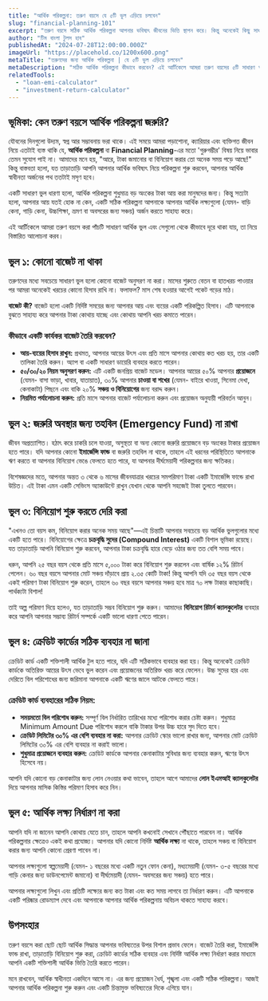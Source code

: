 ```yaml
---
title: "আর্থিক পরিকল্পনা: তরুণ বয়সে যে ৫টি ভুল এড়িয়ে চলবেন"
slug: "financial-planning-101"
excerpt: "তরুণ বয়সে সঠিক আর্থিক পরিকল্পনা আপনার ভবিষ্যৎ জীবনের ভিত্তি স্থাপন করে। কিন্তু অনেকেই কিছু সাধারণ ভুল করে বসেন যা তাদের আর্থিক স্বাধীনতা অর্জনে বাধা দেয়।"
author: "টিম বাংলা টুলস হাব"
publishedAt: "2024-07-28T12:00:00.000Z"
imageUrl: "https://placehold.co/1200x600.png"
metaTitle: "তরুণদের জন্য আর্থিক পরিকল্পনা | যে ৫টি ভুল এড়িয়ে চলবেন"
metaDescription: "সঠিক আর্থিক পরিকল্পনা কীভাবে করবেন? এই আর্টিকেলে আমরা তরুণ বয়সের ৫টি সাধারণ আর্থিক ভুল এবং সেগুলো থেকে উত্তরণের উপায় নিয়ে আলোচনা করেছি।"
relatedTools:
  - "loan-emi-calculator"
  - "investment-return-calculator"
---
```


## ভূমিকা: কেন তরুণ বয়সে আর্থিক পরিকল্পনা জরুরি?

যৌবনের দিনগুলো উদ্যম, স্বপ্ন আর সম্ভাবনায় ভরা থাকে। এই সময়ে আমরা পড়াশোনা, ক্যারিয়ার এবং ব্যক্তিগত জীবন নিয়ে এতটাই ব্যস্ত থাকি যে, **আর্থিক পরিকল্পনা** বা **Financial Planning**-এর মতো 'গুরুগম্ভীর' বিষয় নিয়ে ভাবার তেমন সুযোগ পাই না। আমাদের মনে হয়, "আরে, টাকা জমানোর বা বিনিয়োগ করার তো অনেক সময় পড়ে আছে!" কিন্তু বাস্তবতা হলো, যত তাড়াতাড়ি আপনি আপনার আর্থিক ভবিষ্যৎ নিয়ে পরিকল্পনা শুরু করবেন, আপনার আর্থিক স্বাধীনতা অর্জনের পথ ততটাই মসৃণ হবে।

একটি সাধারণ ভুল ধারণা হলো, আর্থিক পরিকল্পনা শুধুমাত্র বড় অংকের টাকা আয় করা মানুষদের জন্য। কিন্তু সত্যটা হলো, আপনার আয় যতই হোক না কেন, একটি সঠিক পরিকল্পনা আপনাকে আপনার আর্থিক লক্ষ্যগুলো (যেমন- বাড়ি কেনা, গাড়ি কেনা, উচ্চশিক্ষা, ভ্রমণ বা অবসরের জন্য সঞ্চয়) অর্জন করতে সাহায্য করে।

এই আর্টিকেলে আমরা তরুণ বয়সে করা পাঁচটি সাধারণ আর্থিক ভুল এবং সেগুলো থেকে কীভাবে দূরে থাকা যায়, তা নিয়ে বিস্তারিত আলোচনা করব।

## ভুল ১: কোনো বাজেট না থাকা

তরুণদের মধ্যে সবচেয়ে সাধারণ ভুল হলো কোনো বাজেট অনুসরণ না করা। মাসের শুরুতে বেতন বা হাতখরচ পাওয়ার পর আমরা অনেকেই খরচের কোনো হিসাব রাখি না। ফলাফল? মাস শেষ হওয়ার আগেই পকেট গড়ের মাঠ।

**বাজেট কী?** বাজেট হলো একটি নির্দিষ্ট সময়ের জন্য আপনার আয় এবং ব্যয়ের একটি পরিকল্পিত হিসাব। এটি আপনাকে বুঝতে সাহায্য করে আপনার টাকা কোথায় যাচ্ছে এবং কোথায় আপনি খরচ কমাতে পারেন।

### কীভাবে একটি কার্যকর বাজেট তৈরি করবেন?

*   **আয়-ব্যয়ের হিসাব রাখুন:** প্রথমত, আপনার আয়ের উৎস এবং প্রতি মাসে আপনার কোথায় কত খরচ হয়, তার একটি তালিকা তৈরি করুন। অ্যাপ বা একটি সাধারণ ডায়েরি ব্যবহার করতে পারেন।
*   **৫০/৩০/২০ নিয়ম অনুসরণ করুন:** এটি একটি জনপ্রিয় বাজেট মডেল। আপনার আয়ের ৫০% আপনার **প্রয়োজনে** (যেমন- বাসা ভাড়া, খাবার, যাতায়াত), ৩০% আপনার **চাওয়া বা শখের** (যেমন- বাইরে খাওয়া, সিনেমা দেখা, কেনাকাটা) পিছনে এবং বাকি ২০% **সঞ্চয় ও বিনিয়োগের** জন্য বরাদ্দ করুন।
*   **নিয়মিত পর্যালোচনা করুন:** প্রতি মাসে আপনার বাজেট পর্যালোচনা করুন এবং প্রয়োজন অনুযায়ী পরিবর্তন আনুন।

## ভুল ২: জরুরি অবস্থার জন্য তহবিল (Emergency Fund) না রাখা

জীবন অপ্রত্যাশিত। হঠাৎ করে চাকরি চলে যাওয়া, অসুস্থতা বা অন্য কোনো জরুরি প্রয়োজনে বড় অংকের টাকার প্রয়োজন হতে পারে। যদি আপনার কোনো **ইমার্জেন্সি ফান্ড** বা জরুরি তহবিল না থাকে, তাহলে এই ধরনের পরিস্থিতিতে আপনাকে ঋণ করতে বা আপনার বিনিয়োগ ভেঙে ফেলতে হতে পারে, যা আপনার দীর্ঘমেয়াদী পরিকল্পনার জন্য ক্ষতিকর।

বিশেষজ্ঞদের মতে, আপনার অন্তত ৩ থেকে ৬ মাসের জীবনযাত্রার খরচের সমপরিমাণ টাকা একটি ইমার্জেন্সি ফান্ডে রাখা উচিত। এই টাকা এমন একটি সেভিংস অ্যাকাউন্টে রাখুন যেখান থেকে আপনি সহজেই টাকা তুলতে পারবেন।

## ভুল ৩: বিনিয়োগ শুরু করতে দেরি করা

"এখনও তো বয়স কম, বিনিয়োগ করার অনেক সময় আছে"—এই চিন্তাটি আপনার সবচেয়ে বড় আর্থিক ভুলগুলোর মধ্যে একটি হতে পারে। বিনিয়োগের ক্ষেত্রে **চক্রবৃদ্ধি সুদের (Compound Interest)** একটি বিশাল ভূমিকা রয়েছে। যত তাড়াতাড়ি আপনি বিনিয়োগ শুরু করবেন, আপনার টাকা চক্রবৃদ্ধি হারে বেড়ে ওঠার জন্য তত বেশি সময় পাবে।

ধরুন, আপনি ২৫ বছর বয়স থেকে প্রতি মাসে ৫,০০০ টাকা করে বিনিয়োগ শুরু করলেন এবং বার্ষিক ১২% রিটার্ন পেলেন। ৬০ বছর বয়সে আপনার মোট সঞ্চয় দাঁড়াবে প্রায় ২.৩৫ কোটি টাকা! কিন্তু আপনি যদি ৩৫ বছর বয়স থেকে একই পরিমাণ টাকা বিনিয়োগ শুরু করেন, তাহলে ৬০ বছর বয়সে আপনার সঞ্চয় হবে মাত্র ৭০ লক্ষ টাকার কাছাকাছি। পার্থক্যটা বিশাল!

তাই অল্প পরিমাণ দিয়ে হলেও, যত তাড়াতাড়ি সম্ভব বিনিয়োগ শুরু করুন। আমাদের **বিনিয়োগ রিটার্ন ক্যালকুলেটর** ব্যবহার করে আপনি আপনার সম্ভাব্য রিটার্ন সম্পর্কে একটি ভালো ধারণা পেতে পারেন।

## ভুল ৪: ক্রেডিট কার্ডের সঠিক ব্যবহার না জানা

ক্রেডিট কার্ড একটি শক্তিশালী আর্থিক টুল হতে পারে, যদি এটি সঠিকভাবে ব্যবহার করা হয়। কিন্তু অনেকেই ক্রেডিট কার্ডকে অতিরিক্ত আয়ের উৎস ভেবে ভুল করেন এবং প্রয়োজনের অতিরিক্ত খরচ করে ফেলেন। উচ্চ সুদের হার এবং দেরিতে বিল পরিশোধের জন্য জরিমানা আপনাকে একটি ঋণের জালে আটকে ফেলতে পারে।

### ক্রেডিট কার্ড ব্যবহারের সঠিক নিয়ম:

*   **সময়মতো বিল পরিশোধ করুন:** সম্পূর্ণ বিল নির্ধারিত তারিখের মধ্যে পরিশোধ করার চেষ্টা করুন। শুধুমাত্র Minimum Amount Due পরিশোধ করলে বাকি টাকার উপর উচ্চ হারে সুদ দিতে হবে।
*   **ক্রেডিট লিমিটের ৩০% এর বেশি ব্যবহার না করা:** আপনার ক্রেডিট স্কোর ভালো রাখার জন্য, আপনার মোট ক্রেডিট লিমিটের ৩০% এর বেশি ব্যবহার না করাই ভালো।
*   **শুধুমাত্র প্রয়োজনে ব্যবহার করুন:** ক্রেডিট কার্ডকে আপনার কেনাকাটার সুবিধার জন্য ব্যবহার করুন, ঋণের উৎস হিসেবে নয়।

আপনি যদি কোনো বড় কেনাকাটার জন্য লোন নেওয়ার কথা ভাবেন, তাহলে আগে আমাদের **লোন ইএমআই ক্যালকুলেটর** দিয়ে আপনার মাসিক কিস্তির পরিমাণ হিসাব করে নিন।

## ভুল ৫: আর্থিক লক্ষ্য নির্ধারণ না করা

আপনি যদি না জানেন আপনি কোথায় যেতে চান, তাহলে আপনি কখনোই সেখানে পৌঁছাতে পারবেন না। আর্থিক পরিকল্পনার ক্ষেত্রেও একই কথা প্রযোজ্য। আপনার যদি কোনো নির্দিষ্ট **আর্থিক লক্ষ্য** না থাকে, তাহলে সঞ্চয় বা বিনিয়োগ করার জন্য আপনি কোনো প্রেরণা পাবেন না।

আপনার লক্ষ্যগুলো স্বল্পমেয়াদী (যেমন- ১ বছরের মধ্যে একটি নতুন ফোন কেনা), মধ্যমেয়াদী (যেমন- ৩-৫ বছরের মধ্যে গাড়ি কেনার জন্য ডাউনপেমেন্ট জমানো) বা দীর্ঘমেয়াদী (যেমন- অবসরের জন্য সঞ্চয়) হতে পারে।

আপনার লক্ষ্যগুলো লিখুন এবং প্রতিটি লক্ষ্যের জন্য কত টাকা এবং কত সময় লাগবে তা নির্ধারণ করুন। এটি আপনাকে একটি পরিষ্কার রোডম্যাপ দেবে এবং আপনাকে আপনার আর্থিক পরিকল্পনায় অবিচল থাকতে সাহায্য করবে।

## উপসংহার

তরুণ বয়সে করা ছোট ছোট আর্থিক সিদ্ধান্ত আপনার ভবিষ্যতের উপর বিশাল প্রভাব ফেলে। বাজেট তৈরি করা, ইমার্জেন্সি ফান্ড রাখা, তাড়াতাড়ি বিনিয়োগ শুরু করা, ক্রেডিট কার্ডের সঠিক ব্যবহার এবং নির্দিষ্ট আর্থিক লক্ষ্য নির্ধারণ করার মাধ্যমে আপনি একটি শক্তিশালী আর্থিক ভিত্তি তৈরি করতে পারেন।

মনে রাখবেন, আর্থিক স্বাধীনতা একদিনে আসে না। এর জন্য প্রয়োজন ধৈর্য, শৃঙ্খলা এবং একটি সঠিক পরিকল্পনা। আজই আপনার আর্থিক পরিকল্পনা শুরু করুন এবং একটি চিন্তামুক্ত ভবিষ্যতের দিকে এগিয়ে যান।